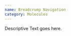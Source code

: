 ```yaml
---
name: Breadcrump Navigation
category: Molecules
---
```


Descriptive Text goes here.

```dva-m-breadcrump-navigation:dva-m-breadcrump-navigation.html
```

